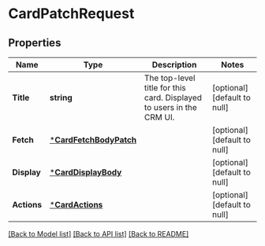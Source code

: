 # CardPatchRequest

## Properties
Name | Type | Description | Notes
------------ | ------------- | ------------- | -------------
**Title** | **string** | The top-level title for this card. Displayed to users in the CRM UI. | [optional] [default to null]
**Fetch** | [***CardFetchBodyPatch**](CardFetchBodyPatch.md) |  | [optional] [default to null]
**Display** | [***CardDisplayBody**](CardDisplayBody.md) |  | [optional] [default to null]
**Actions** | [***CardActions**](CardActions.md) |  | [optional] [default to null]

[[Back to Model list]](../README.md#documentation-for-models) [[Back to API list]](../README.md#documentation-for-api-endpoints) [[Back to README]](../README.md)

